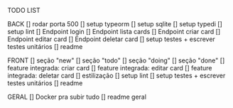 TODO LIST

BACK
[] rodar porta 500
[] setup typeorm
[] setup sqlite
[] setup typedi
[] setup lint
[] Endpoint login
[] Endpoint lista cards
[] Endpoint criar card
[] Endpoint editar card
[] Endpoint deletar card
[] setup testes + escrever testes unitários
[] readme

FRONT
[] seção "new"
[] seção "todo"
[] seção "doing"
[] seção "done"
[] feature integrada: criar card 
[] feature integrada: editar card
[] feature integrada: deletar card 
[] estilização
[] setup lint
[] setup testes + escrever testes unitários
[] readme

GERAL
[] Docker pra subir tudo
[] readme geral